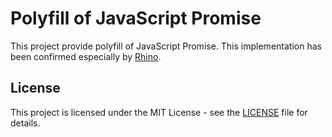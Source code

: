 # Polyfill of JavaScript Promise

This project provide polyfill of JavaScript Promise.
This implementation has been confirmed especially by [Rhino](https://github.com/mozilla/rhino).

## License

This project is licensed under the MIT License - see the [LICENSE](LICENSE) file for details.
